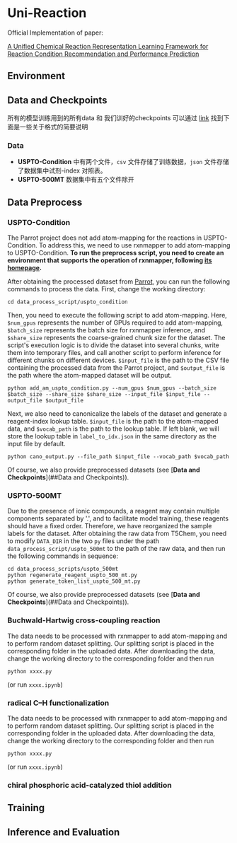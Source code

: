 # Uni-Reaction

Official Implementation of paper:

[A Unified Chemical Reaction Representation Learning Framework for Reaction Condition Recommendation and Performance Prediction](https://arxiv.org/abs/2411.17629)

## Environment

## Data and Checkpoints

所有的模型训练用到的所有data 和 我们训好的checkpoints 可以通过 [link](https://drive.google.com/drive/folders/1xruOB2ooBOaNGHQBT8_2ebGnwKMI2veG?usp=sharing) 找到下面是一些关于格式的简要说明

### Data

- **USPTO-Condition** 中有两个文件，`csv` 文件存储了训练数据，`json` 文件存储了数据集中试剂-index 对照表。
- **USPTO-500MT** 数据集中有五个文件除开

## Data Preprocess

### USPTO-Condition

The Parrot project does not add atom-mapping for the reactions in USPTO-Condition. To address this, we need to use rxnmapper to add atom-mapping to USPTO-Condition. **To run the preprocess script, you need to create an environment that supports the operation of rxnmapper, following [its homepage](https://github.com/rxn4chemistry/rxnmapper).**

After obtaining the processed dataset from [Parrot](https://github.com/wangxr0526/Parrot), you can run the following commands to process the data. First, change the working directory:

```Shell
cd data_process_script/uspto_condition
```

Then, you need to execute the following script to add atom-mapping. Here, `$num_gpus` represents the number of GPUs required to add atom-mapping, `$batch_size` represents the batch size for rxnmapper inference, and `$share_size` represents the coarse-grained chunk size for the dataset. The script's execution logic is to divide the dataset into several chunks, write them into temporary files, and call another script to perform inference for different chunks on different devices. `$input_file` is the path to the CSV file containing the processed data from the Parrot project, and `$output_file` is the path where the atom-mapped dataset will be output.

```Shell
python add_am_uspto_condition.py --num_gpus $num_gpus --batch_size $batch_size --share_size $share_size --input_file $input_file --output_file $output_file
```

Next, we also need to canonicalize the labels of the dataset and generate a reagent-index lookup table. `$input_file` is the path to the atom-mapped data, and `$vocab_path` is the path to the lookup table. If left blank, we will store the lookup table in `label_to_idx.json` in the same directory as the input file by default.

```Shell
python cano_output.py --file_path $input_file --vocab_path $vocab_path
```

Of course, we also provide preprocessed datasets (see [**Data and Checkpoints**](##Data and Checkpoints)).

### USPTO-500MT

Due to the presence of ionic compounds, a reagent may contain multiple components separated by '.', and to facilitate model training, these reagents should have a fixed order. Therefore, we have reorganized the sample labels for the dataset. After obtaining the raw data from T5Chem, you need to modify `DATA_DIR` in the two `py` files under the path `data_process_script/uspto_500mt` to the path of the raw data, and then run the following commands in sequence:

```Shell
cd data_process_scripts/uspto_500mt
python regenerate_reagent_uspto_500_mt.py
python generate_token_list_uspto_500_mt.py
```

Of course, we also provide preprocessed datasets (see [**Data and Checkpoints**](##Data and Checkpoints)).

### Buchwald-Hartwig cross-coupling reaction

The data needs to be processed with rxnmapper to add atom-mapping and to perform random dataset splitting. Our splitting script is placed in the corresponding folder in the uploaded data. After downloading the data, change the working directory to the corresponding folder and then run

```Shell
python xxxx.py
```

(or run `xxxx.ipynb`)

### radical C–H functionalization

The data needs to be processed with rxnmapper to add atom-mapping and to perform random dataset splitting. Our splitting script is placed in the corresponding folder in the uploaded data. After downloading the data, change the working directory to the corresponding folder and then run

```Shell
python xxxx.py
```

(or run `xxxx.ipynb`)

### chiral phosphoric acid-catalyzed thiol addition
## Training

## Inference and Evaluation

